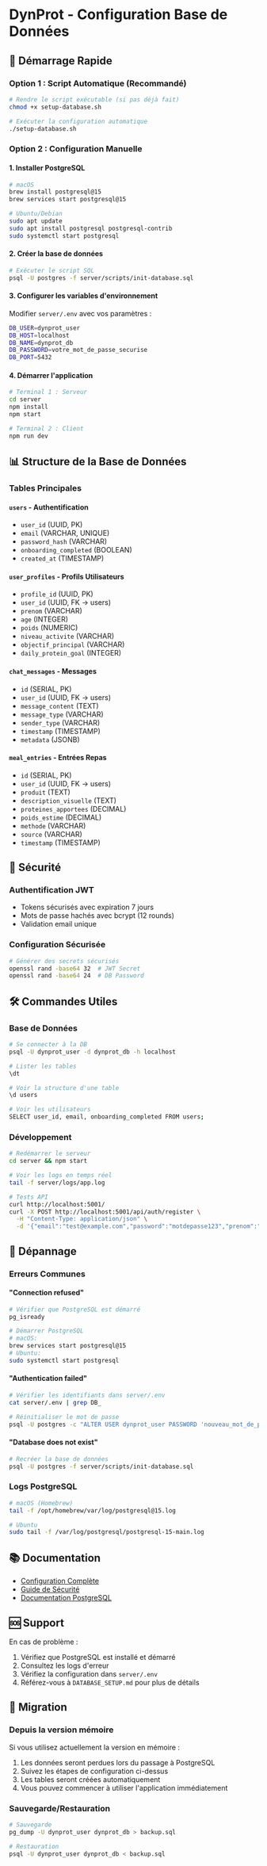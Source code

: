 # DynProt - Configuration Base de Données

## 🚀 Démarrage Rapide

### Option 1 : Script Automatique (Recommandé)
```bash
# Rendre le script exécutable (si pas déjà fait)
chmod +x setup-database.sh

# Exécuter la configuration automatique
./setup-database.sh
```

### Option 2 : Configuration Manuelle

#### 1. Installer PostgreSQL
```bash
# macOS
brew install postgresql@15
brew services start postgresql@15

# Ubuntu/Debian
sudo apt update
sudo apt install postgresql postgresql-contrib
sudo systemctl start postgresql
```

#### 2. Créer la base de données
```bash
# Exécuter le script SQL
psql -U postgres -f server/scripts/init-database.sql
```

#### 3. Configurer les variables d'environnement
Modifier `server/.env` avec vos paramètres :
```bash
DB_USER=dynprot_user
DB_HOST=localhost
DB_NAME=dynprot_db
DB_PASSWORD=votre_mot_de_passe_securise
DB_PORT=5432
```

#### 4. Démarrer l'application
```bash
# Terminal 1 : Serveur
cd server
npm install
npm start

# Terminal 2 : Client
npm run dev
```

## 📊 Structure de la Base de Données

### Tables Principales

#### `users` - Authentification
- `user_id` (UUID, PK)
- `email` (VARCHAR, UNIQUE)
- `password_hash` (VARCHAR)
- `onboarding_completed` (BOOLEAN)
- `created_at` (TIMESTAMP)

#### `user_profiles` - Profils Utilisateurs
- `profile_id` (UUID, PK)
- `user_id` (UUID, FK → users)
- `prenom` (VARCHAR)
- `age` (INTEGER)
- `poids` (NUMERIC)
- `niveau_activite` (VARCHAR)
- `objectif_principal` (VARCHAR)
- `daily_protein_goal` (INTEGER)

#### `chat_messages` - Messages
- `id` (SERIAL, PK)
- `user_id` (UUID, FK → users)
- `message_content` (TEXT)
- `message_type` (VARCHAR)
- `sender_type` (VARCHAR)
- `timestamp` (TIMESTAMP)
- `metadata` (JSONB)

#### `meal_entries` - Entrées Repas
- `id` (SERIAL, PK)
- `user_id` (UUID, FK → users)
- `produit` (TEXT)
- `description_visuelle` (TEXT)
- `proteines_apportees` (DECIMAL)
- `poids_estime` (DECIMAL)
- `methode` (VARCHAR)
- `source` (VARCHAR)
- `timestamp` (TIMESTAMP)

## 🔐 Sécurité

### Authentification JWT
- Tokens sécurisés avec expiration 7 jours
- Mots de passe hachés avec bcrypt (12 rounds)
- Validation email unique

### Configuration Sécurisée
```bash
# Générer des secrets sécurisés
openssl rand -base64 32  # JWT Secret
openssl rand -base64 24  # DB Password
```

## 🛠️ Commandes Utiles

### Base de Données
```bash
# Se connecter à la DB
psql -U dynprot_user -d dynprot_db -h localhost

# Lister les tables
\dt

# Voir la structure d'une table
\d users

# Voir les utilisateurs
SELECT user_id, email, onboarding_completed FROM users;
```

### Développement
```bash
# Redémarrer le serveur
cd server && npm start

# Voir les logs en temps réel
tail -f server/logs/app.log

# Tests API
curl http://localhost:5001/
curl -X POST http://localhost:5001/api/auth/register \
  -H "Content-Type: application/json" \
  -d '{"email":"test@example.com","password":"motdepasse123","prenom":"Test"}'
```

## 🔧 Dépannage

### Erreurs Communes

#### "Connection refused"
```bash
# Vérifier que PostgreSQL est démarré
pg_isready

# Démarrer PostgreSQL
# macOS:
brew services start postgresql@15
# Ubuntu:
sudo systemctl start postgresql
```

#### "Authentication failed"
```bash
# Vérifier les identifiants dans server/.env
cat server/.env | grep DB_

# Réinitialiser le mot de passe
psql -U postgres -c "ALTER USER dynprot_user PASSWORD 'nouveau_mot_de_passe';"
```

#### "Database does not exist"
```bash
# Recréer la base de données
psql -U postgres -f server/scripts/init-database.sql
```

### Logs PostgreSQL
```bash
# macOS (Homebrew)
tail -f /opt/homebrew/var/log/postgresql@15.log

# Ubuntu
sudo tail -f /var/log/postgresql/postgresql-15-main.log
```

## 📚 Documentation

- [Configuration Complète](DATABASE_SETUP.md)
- [Guide de Sécurité](SECURITY_AUTH_GUIDE.md)
- [Documentation PostgreSQL](https://www.postgresql.org/docs/)

## 🆘 Support

En cas de problème :
1. Vérifiez que PostgreSQL est installé et démarré
2. Consultez les logs d'erreur
3. Vérifiez la configuration dans `server/.env`
4. Référez-vous à `DATABASE_SETUP.md` pour plus de détails

## 🔄 Migration

### Depuis la version mémoire
Si vous utilisez actuellement la version en mémoire :
1. Les données seront perdues lors du passage à PostgreSQL
2. Suivez les étapes de configuration ci-dessus
3. Les tables seront créées automatiquement
4. Vous pouvez commencer à utiliser l'application immédiatement

### Sauvegarde/Restauration
```bash
# Sauvegarde
pg_dump -U dynprot_user dynprot_db > backup.sql

# Restauration
psql -U dynprot_user dynprot_db < backup.sql
